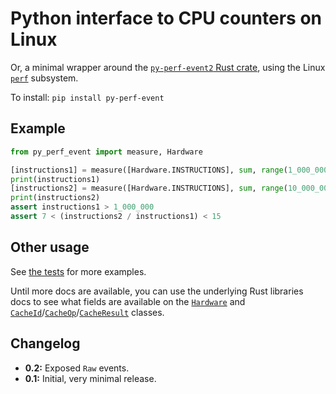 # Python interface to CPU counters on Linux

Or, a minimal wrapper around the [`py-perf-event2` Rust crate](https://docs.rs/perf-event2/latest/perf_event/), using the Linux [`perf`](https://perf.wiki.kernel.org/index.php/Main_Page) subsystem.

To install: `pip install py-perf-event`

## Example

```python
from py_perf_event import measure, Hardware

[instructions1] = measure([Hardware.INSTRUCTIONS], sum, range(1_000_000))
print(instructions1)
[instructions2] = measure([Hardware.INSTRUCTIONS], sum, range(10_000_000))
print(instructions2)
assert instructions1 > 1_000_000
assert 7 < (instructions2 / instructions1) < 15
```

## Other usage

See [the tests](https://github.com/pythonspeed/py-perf-event/blob/main/test_perf_event.py) for more examples.

Until more docs are available, you can use the underlying Rust libraries docs to see what fields are available on the [`Hardware`](https://docs.rs/perf-event2/latest/perf_event/events/struct.Hardware.html) and [`CacheId`](https://docs.rs/perf-event2/latest/perf_event/events/struct.CacheId.html)/[`CacheOp`](https://docs.rs/perf-event2/latest/perf_event/events/struct.CacheOp.html)/[`CacheResult`](https://docs.rs/perf-event2/latest/perf_event/events/struct.CacheResult.html) classes.

## Changelog

* **0.2:** Exposed `Raw` events.
* **0.1:** Initial, very minimal release.
